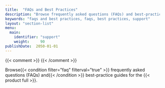 ```yaml
---
title:  "FAQs and Best Practices"
description: "Browse frequently asked questions (FAQs) and best-practice guides for the Iguazio MLOps Platform."
keywords: "faqs and best practices, faqs, best practices, support"
layout: "section-list"
menu:
  main:
    identifier: "support"
    weight:     90
publishDate:  2050-01-01
---
```

{{< comment >}}<!-- [SITE-RESTRUCT] [c-faq] [IntInfo] (sharonl) (8.2.21) This
  section was added as part of the doc-site restructure. However, currently we
  don't have an FAQ yet - Nir (CS) can't provide a draft yet - and there's only
  one best-practice guide. => We moved the best-practice guide to the data-layer
  section and filtered out the section by using a future publication date and
  not adding a related side-menu section in config.toml + we use an "faq"
  filter to filter out relevant references.
  TODO: When we add FAQs [DOC IG-14359], remove the `faq` filter in config.toml
  or change its value to "true"; remove the filter uses (specifically if the
  filter definition is removed); remove the `publishDate` front-matter field
  for this page; uncomment the reference to the support/ section in the
  config.toml Params.Sections array; move the
  best-practices-primary-keys-n-workload-distribution.md doc from the
  data-layer/ section to this section and edit all xrefs to this page, or
  otherwise change the section title unless we add other best-practice guides;
  link to the support/ section from the doc-site home page (main _index.md),
  which already has the relevant code, currently filtered out with the "faq"
  filter. -->
{{< /comment >}}

Browse{{< condition filter="faq" filterval="true" >}} frequently asked questions (FAQs) and{{< /condition >}} best-practice guides for the {{< product full >}}.

